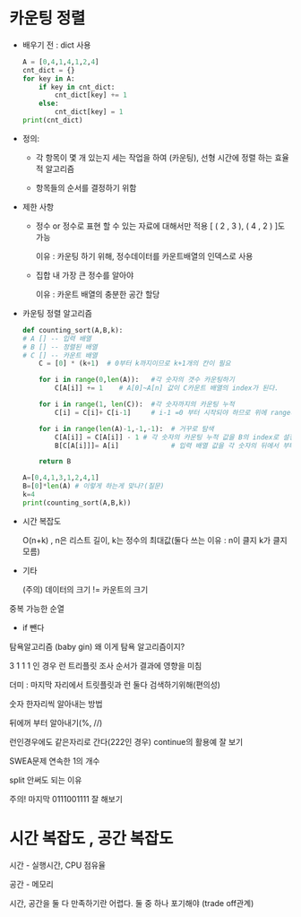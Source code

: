 # 카운팅 정렬

- 배우기 전 : dict 사용

  ```python
  A = [0,4,1,4,1,2,4]
  cnt_dict = {}
  for key in A:
      if key in cnt_dict:
          cnt_dict[key] += 1
      else:
          cnt_dict[key] = 1
  print(cnt_dict)
  ```



* 정의: 

  - 각 항목이 몇 개 있는지 세는 작업을 하여 (카운팅), 선형 시간에 정렬 하는 효율적 알고리즘

  - 항목들의 순서를 결정하기 위함

    

* 제한 사항

  - 정수 or 정수로 표현 할 수 있는 자료에 대해서만 적용 [ ( 2 , 3 ), ( 4 , 2 ) ]도 가능

    이유 : 카운팅 하기 위해, 정수데이터를 카운트배열의 인덱스로 사용

  - 집합 내 가장 큰 정수를 알아야

    이유 : 카운트 배열의 충분한 공간 할당

    

* 카운팅 정렬 알고리즘

  ```python
  def counting_sort(A,B,k):
  # A [] -- 입력 배열
  # B [] -- 정렬된 배열
  # C [] -- 카운트 배열
      C = [0] * (k+1)  # 0부터 k까지이므로 k+1개의 칸이 필요
  
      for i in range(0,len(A)):   #각 숫자의 갯수 카운팅하기
          C[A[i]] += 1    # A[0]~A[n] 값이 C카운트 배열의 index가 된다.
  
      for i in range(1, len(C)):  #각 숫자까지의 카운팅 누적
          C[i] = C[i]+ C[i-1]     # i-1 =0 부터 시작되야 하므로 위에 range시작값이 1
  
      for i in range(len(A)-1,-1,-1):  # 거꾸로 탐색
          C[A[i]] = C[A[i]] - 1 # 각 숫자의 카운팅 누적 값을 B의 index로 설정하기위해
          B[C[A[i]]]= A[i]             # 입력 배열 값을 각 숫자의 뒤에서 부터 저장
  
      return B
  
  A=[0,4,1,3,1,2,4,1]
  B=[0]*len(A) # 이렇게 하는게 맞나?(질문)
  k=4
  print(counting_sort(A,B,k))
  ```



* 시간 복잡도 

  O(n+k) , n은 리스트 길이, k는 정수의 최대값(둘다 쓰는 이유 : n이 클지 k가 클지 모름)

  

* 기타

  (주의) 데이터의 크기 != 카운트의 크기





중복 가능한 순열

-  if 뺀다



탐욕알고리즘 (baby gin) 왜 이게 탐욕 알고리즘이지?

3 1 1 1 인 경우 런 트리플릿 조사 순서가 결과에 영향을 미침

더미 : 마지막 자리에서 트릿플릿과 런 둘다 검색하기위해(편의성)



숫자 한자리씩 알아내는 방법

뒤에꺼 부터 알아내기(%, //)



런인경우에도 같은자리로 간다(222인 경우) continue의 활용예 잘 보기

SWEA문제 연속한 1의 개수

split 안써도 되는 이유 

주의! 마지막 0111001111 잘 해보기





# 시간 복잡도 , 공간 복잡도

시간 - 실행시간, CPU 점유율

공간 - 메모리

시간, 공간을 둘 다 만족하기란 어렵다. 둘 중 하나 포기해야 (trade off관계)

